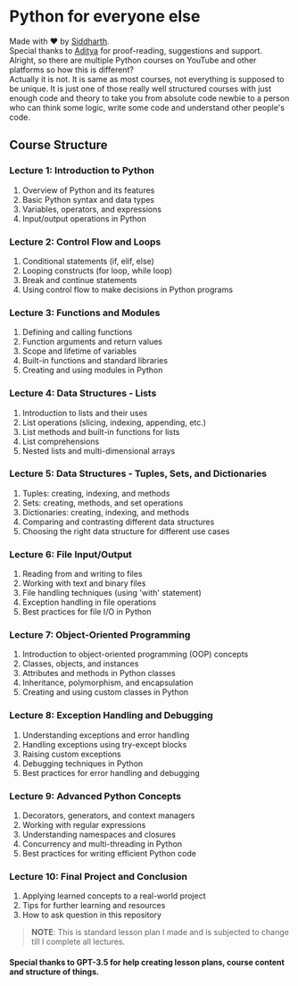 # Python for everyone else
Made with ❤ by [Siddharth](https://twitter.com/Siddharth1India).
<br>
Special thanks to [Aditya](https://github.com/Aditya-Bhatt-1811) for proof-reading, suggestions and support.
<br>
Alright, so there are multiple Python courses on YouTube and other platforms so how this is different?<br>
Actually it is not. It is same as most courses, not everything is supposed to be unique. It is just one of those
really well structured courses with just enough code and theory to take you from absolute code newbie to a person who can think some logic, write some code and understand other people's code.<br>

## Course Structure

### Lecture 1: Introduction to Python

1. Overview of Python and its features
2. Basic Python syntax and data types
3. Variables, operators, and expressions
4. Input/output operations in Python

### Lecture 2: Control Flow and Loops

1. Conditional statements (if, elif, else)
2. Looping constructs (for loop, while loop)
3. Break and continue statements
4. Using control flow to make decisions in Python programs

### Lecture 3: Functions and Modules

1. Defining and calling functions
2. Function arguments and return values
3. Scope and lifetime of variables
4. Built-in functions and standard libraries
5. Creating and using modules in Python

### Lecture 4: Data Structures - Lists

1. Introduction to lists and their uses
2. List operations (slicing, indexing, appending, etc.)
3. List methods and built-in functions for lists
4. List comprehensions
5. Nested lists and multi-dimensional arrays

### Lecture 5: Data Structures - Tuples, Sets, and Dictionaries

1. Tuples: creating, indexing, and methods
2. Sets: creating, methods, and set operations
3. Dictionaries: creating, indexing, and methods
4. Comparing and contrasting different data structures
5. Choosing the right data structure for different use cases

### Lecture 6: File Input/Output

1. Reading from and writing to files
2. Working with text and binary files
3. File handling techniques (using 'with' statement)
4. Exception handling in file operations
5. Best practices for file I/O in Python

### Lecture 7: Object-Oriented Programming

1. Introduction to object-oriented programming (OOP) concepts
2. Classes, objects, and instances
3. Attributes and methods in Python classes
4. Inheritance, polymorphism, and encapsulation
5. Creating and using custom classes in Python

### Lecture 8: Exception Handling and Debugging

1. Understanding exceptions and error handling
2. Handling exceptions using try-except blocks
3. Raising custom exceptions
4. Debugging techniques in Python
5. Best practices for error handling and debugging

### Lecture 9: Advanced Python Concepts

1. Decorators, generators, and context managers
2. Working with regular expressions
3. Understanding namespaces and closures
4. Concurrency and multi-threading in Python
5. Best practices for writing efficient Python code

### Lecture 10: Final Project and Conclusion

1. Applying learned concepts to a real-world project
2. Tips for further learning and resources
3. How to ask question in this repository

> **__NOTE__**: This is standard lesson plan I made and is subjected to change till I complete all lectures.

#### Special thanks to GPT-3.5 for help creating lesson plans, course content and structure of things.